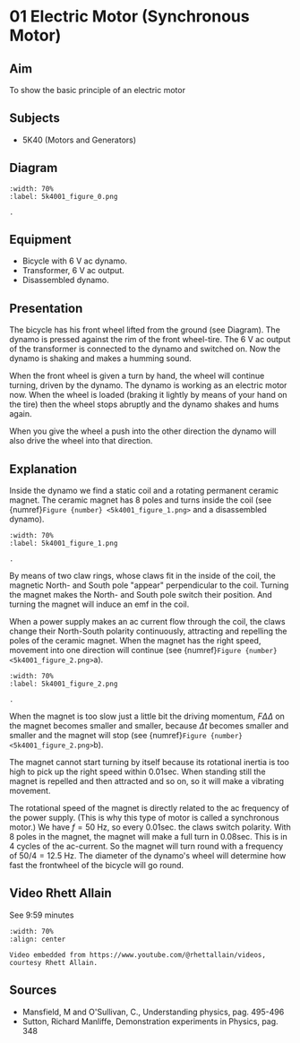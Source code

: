 # 01 Electric Motor (Synchronous Motor)    
  
## Aim   
 To show the basic principle of an electric motor    
  
## Subjects   
* 5K40 (Motors and Generators)   

## Diagram
   
```{figure} figures/figure_0.png
:width: 70%  
:label: 5k4001_figure_0.png  

. 
```

## Equipment
 *  Bicycle with $6\mathrm{~V}$ ac dynamo. 
 *  Transformer, $6\mathrm{~V}$ ac output. 
 *  Disassembled dynamo.
    
  
## Presentation   
The bicycle has his front wheel lifted from the ground (see Diagram). The dynamo is pressed against the rim of the front wheel-tire. The $6 \mathrm{~V}$ ac output of the transformer is connected to the dynamo and switched on. Now the dynamo is shaking and makes a humming sound.

When the front wheel is given a turn by hand, the wheel will continue turning, driven by the dynamo. The dynamo is working as an electric motor now. When the wheel is loaded (braking it lightly by means of your hand on the tire) then the wheel stops abruptly and the dynamo shakes and hums again.

When you give the wheel a push into the other direction the dynamo will also drive the wheel into that direction.   
  
## Explanation   
Inside the dynamo we find a static coil and a rotating permanent ceramic magnet. The ceramic magnet has 8 poles and turns inside the coil (see {numref}`Figure {number} <5k4001_figure_1.png>` and a disassembled dynamo). 
```{figure} figures/figure_1.png
:width: 70%  
:label: 5k4001_figure_1.png  

. 
```
By means of two claw rings, whose claws fit in the inside of the coil, the magnetic North- and South pole "appear" perpendicular to the coil. Turning the magnet makes the North- and South pole switch their position. And turning the magnet will induce an emf in the coil.

When a power supply makes an ac current flow through the coil, the claws change their North-South polarity continuously, attracting and repelling the poles of the ceramic magnet. When the magnet has the right speed, movement into one direction will continue (see {numref}`Figure {number} <5k4001_figure_2.png>`a). 
```{figure} figures/figure_2.png
:width: 70%  
:label: 5k4001_figure_2.png  

. 
```
When the magnet is too slow just a little bit the driving momentum, $F \Delta \Delta$ on the magnet becomes smaller and smaller, because $\Delta t$ becomes smaller and smaller and the magnet will stop (see {numref}`Figure {number} <5k4001_figure_2.png>`b).

The magnet cannot start turning by itself because its rotational inertia is too high to pick up the right speed within $0.01 \mathrm{sec}$. When standing still the magnet is repelled and then attracted and so on, so it will make a vibrating movement.

The rotational speed of the magnet is directly related to the ac frequency of the power supply. (This is why this type of motor is called a synchronous motor.) We have $f=50 \mathrm{~Hz}$, so every $0.01 \mathrm{sec}$. the claws switch polarity. With 8 poles in the magnet, the magnet will make a full turn in $0.08 \mathrm{sec}$. This is in 4 cycles of the ac-current. So the magnet will turn round with a frequency of $50 / 4=12.5 \mathrm{~Hz}$. The diameter of the dynamo's wheel will determine how fast the frontwheel of the bicycle will go round.

## Video Rhett Allain

See 9:59 minutes

```{iframe} https://www.youtube.com/watch?v=VMt43LqsvDo&t=615s
:width: 70%
:align: center

Video embedded from https://www.youtube.com/@rhettallain/videos, courtesy Rhett Allain.
```

## Sources
 *  Mansfield, M and O'Sullivan, C., Understanding physics, pag. 495-496 
 *  Sutton, Richard Manliffe, Demonstration experiments in Physics, pag. 348
  
